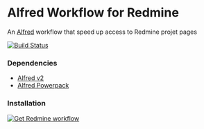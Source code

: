 Alfred Workflow for Redmine
===========================
An [Alfred](http://alfredapp.com) workflow that speed up access to Redmine projet pages

[![Build Status](https://travis-ci.org/GMaissa/redmine-alfredworkflow.svg)](https://travis-ci.org/GMaissa/redmine-alfredworkflow)

### Dependencies
* [Alfred v2](http://alfredapp.com)
* [Alfred Powerpack](http://www.alfredapp.com/powerpack)

### Installation
[![Get Redmine workflow](https://raw.github.com/hzlzh/AlfredWorkflow.com/master/index/css/images/downlaod-btn.png)](https://github.com/GMaissa/redmine-alfredworkflow/raw/master/Redmine.alfredworkflow)
